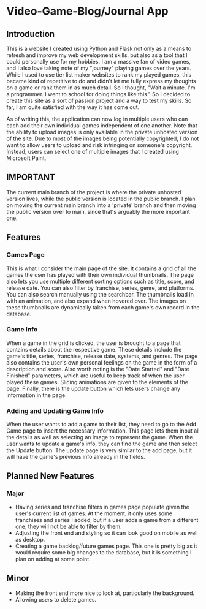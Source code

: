 # Video-Game-Blog/Journal App
## Introduction
This is a website I created using Python and Flask not only as a means to refresh and improve my web development skills, but also as a tool that I could personally use for my hobbies. I am a massive fan of video games, and I also love taking note of my "journey" playing games over the years. While I used to use tier list maker websites to rank my played games, this became kind of repetitive to do and didn't let me fully express my thoughts on a game or rank them in as much detail. So I thought, "Wait a minute. I'm a programmer. I went to school for doing things like this." So I decided to create this site as a sort of passion project and a way to test my skills. So far, I am quite satisfied with the way it has come out.

As of writing this, the application can now log in multiple users who can each add their own individual games independent of one another. Note that the ability to upload images is only available in the private unhosted version of the site. Due to most of the images being potentially copyrighted, I do not want to allow users to upload and risk infringing on someone's copyright. Instead, users can select one of multiple images that I created using Microsoft Paint.

## IMPORTANT
The current main branch of the project is where the private unhosted version lives, while the public version is located in the public branch. I plan on moving the current main branch into a 'private' branch and then moving the public version over to main, since that's
arguably the more important one.

## Features
### Games Page
This is what I consider the main page of the site. It contains a grid of all the games the user has played with their own individual thumbnails. The page also lets you use multiple different sorting options such as title, score, and release date. You can also filter by franchise, series, genre, and platforms. You can also search manually using the searchbar. The thumbnails load in with an animation, and also expand when hovered over. The images on these thumbnails are dynamically taken from each game's own record in the database.

### Game Info
When a game in the grid is clicked, the user is brought to a page that contains details about the respective game. These details include the game's title, series, franchise, release date, systems, and genres. The page also contains the user's own personal feelings on the game in the form of a description and score. Also worth noting is the "Date Started" and "Date Finished" parameters, which are useful to keep track of when the user played these games. Sliding animations are given to the elements of the page. Finally, there is the update button which lets users change any information in the page.

### Adding and Updating Game Info
When the user wants to add a game to their list, they need to go to the Add Game page to insert the necessary information. This page lets them input all the details as well as selecting an image to represent the game. When the user wants to update a game's info, they can find the game and then select the Update button. The update page is very similar to the add page, but it will have the game's previous info already in the fields.

## Planned New Features
### Major
- Having series and franchise filters in games page populate given the user's current list of games. At the moment, it only uses some franchises and series I added, but if a user adds a game from a different one, they will not be able to filter by them.
- Adjusting the front end and styling so it can look good on mobile as well as desktop.
- Creating a game backlog/future games page. This one is pretty big as it would require some big changes to the database, but it is something I plan on adding at some point.

## Minor
- Making the front end more nice to look at, particularly the background.
- Allowing users to delete games.
